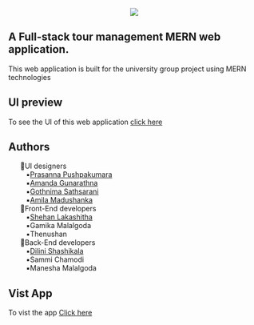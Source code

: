 <p align=center>
   <img src="https://github.com/Shehan-lakshitha/Pearl/assets/90453471/f96df73c-bcd4-497f-ac06-97fb935ec552"
</p> 
   
## A Full-stack tour management MERN web application.
This web application is built for the university group project using MERN technologies
## UI preview
To see the UI of this web application <a href='https://www.figma.com/file/MWAtnF7IUG9oLpnxI89QuR/PEARL---UI-DESIGN?type=design&node-id=2%3A4&t=b3zIM2NBQ43Frl1j-1'>click here</a>
   
## Authors
<ul>
💠UI designers<br>
   &nbsp;&nbsp;&nbsp;▪️<a href=https://github.com/UGPPKumara>Prasanna Pushpakumara</a><br>
   &nbsp;&nbsp;&nbsp;▪️<a href=https://github.com/Amagunarathna>Amanda Gunarathna</a><br>
   &nbsp;&nbsp;&nbsp;▪️<a href=https://github.com/Gsathsarani>Gothnima Sathsarani</a><br>
   &nbsp;&nbsp;&nbsp;▪️<a href=https://github.com/morty167>Amila Madushanka</a><br>
💠Front-End developers<br>
    &nbsp;&nbsp;&nbsp;▪️<a href=https://github.com/Shehan-Lakshitha>Shehan Lakashitha</a><br>
    &nbsp;&nbsp;&nbsp;▪️Gamika Malalgoda<br>
    &nbsp;&nbsp;&nbsp;▪️Thenushan<br>
💠Back-End developers<br>
   &nbsp;&nbsp;&nbsp;▪️<a href=https://github.com/Dilini-Shashikala-Gnanarathne>Dilini Shashikala</a><br>
   &nbsp;&nbsp;&nbsp;▪️Sammi Chamodi<br>
   &nbsp;&nbsp;&nbsp;▪️Manesha Malalgoda<br>
</ul>

## Vist App
   To vist the app <a href=https://pearl-170fe.web.app>Click here </a>
